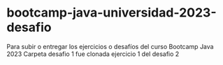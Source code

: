 # bootcamp-java-universidad-2023-desafio
Para subir o entregar los ejercicios o desafíos del curso Bootcamp Java 2023
Carpeta desafio 1 fue clonada ejercicio 1 del desafio 2
